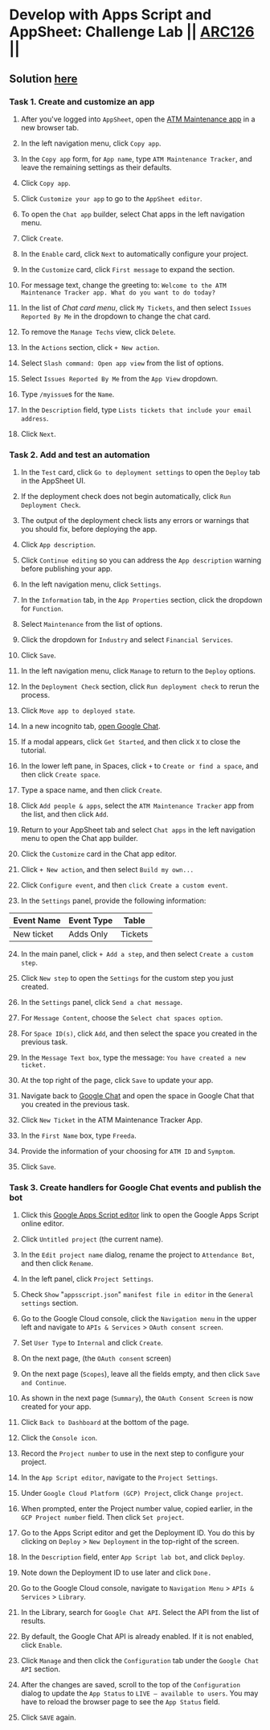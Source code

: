 # Develop with Apps Script and AppSheet: Challenge Lab || [ARC126](https://www.cloudskillsboost.google/focuses/66584?parent=catalog) ||

## Solution [here]()

### Task 1. Create and customize an app

1. After you've logged into `AppSheet`, open the [ATM Maintenance app](https://www.appsheet.com/template/AppDef?appName=ATMMaintenance-925818016) in a new browser tab.

2. In the left navigation menu, click `Copy app`.

3. In the `Copy app` form, for `App name`, type `ATM Maintenance Tracker`, and leave the remaining settings as their defaults.

4. Click `Copy app`.

5. Click `Customize your app` to go to the `AppSheet editor`.

6. To open the `Chat app` builder, select Chat apps in the left navigation menu.

7. Click `Create`.

8. In the `Enable` card, click `Next` to automatically configure your project.

9. In the `Customize` card, click `First message` to expand the section.

10. For message text, change the greeting to: `Welcome to the ATM Maintenance Tracker app. What do you want to do today?`

11. In the list of *Chat card menu*, click `My Tickets`, and then select `Issues Reported By Me` in the dropdown to change the chat card.

12. To remove the `Manage Techs` view, click `Delete`.

13. In the `Actions` section, click `+ New action`.

14. Select `Slash command: Open app view` from the list of options.

15. Select `Issues Reported By Me` from the `App View` dropdown.

16. Type `/myissue`s for the `Name`.

17. In the `Description` field, type `Lists tickets that include your email address`.

18. Click `Next`.

### Task 2. Add and test an automation

1. In the `Test` card, click `Go to deployment settings` to open the `Deploy` tab in the AppSheet UI.

2. If the deployment check does not begin automatically, click `Run Deployment Check`.

3. The output of the deployment check lists any errors or warnings that you should fix, before deploying the app.

4. Click `App description`.

5. Click `Continue editing` so you can address the `App description` warning before publishing your app.

6. In the left navigation menu, click `Settings`.

7. In the `Information` tab, in the `App Properties` section, click the dropdown for `Function`.

8. Select `Maintenance` from the list of options.

9. Click the dropdown for `Industry` and select `Financial Services`.

10. Click `Save`.

11. In the left navigation menu, click `Manage` to return to the `Deploy` options.

12. In the `Deployment Check` section, click `Run deployment check` to rerun the process.

13. Click `Move app to deployed state`.

14. In a new incognito tab, [open Google Chat](https://chat.google.com/).

15. If a modal appears, click `Get Started`, and then click `X` to close the tutorial.

16. In the lower left pane, in Spaces, click `+` to `Create or find a space`, and then click `Create space`.

17. Type a space name, and then click `Create`.

18. Click `Add people & apps`, select the `ATM Maintenance Tracker` app from the list, and then click `Add`.

19. Return to your AppSheet tab and select `Chat apps` in the left navigation menu to open the Chat app builder.

20. Click the `Customize` card in the Chat app editor.

21. Click `+ New action`, and then select `Build my own...`

22. Click `Configure event`, and then `click Create a custom event`.

23. In the `Settings` panel, provide the following information:

Event Name  | Event Type | Table
----------- | ---------- | ----------
New ticket  | Adds Only  | Tickets

24. In the main panel, click `+ Add a step`, and then select `Create a custom step`.

25. Click `New step` to open the `Settings` for the custom step you just created.

26. In the `Settings` panel, click `Send a chat message`.

27. For `Message Content`, choose the `Select chat spaces option`.

28. For `Space ID(s)`, click `Add`, and then select the space you created in the previous task.

29. In the `Message Text box`, type the message: `You have created a new ticket.`

30. At the top right of the page, click `Save` to update your app.

31. Navigate back to [Google Chat](https://chat.google.com/) and open the space in Google Chat that you created in the previous task.

32. Click `New Ticket` in the ATM Maintenance Tracker App.

33. In the `First Name` box, type `Freeda`.

34. Provide the information of your choosing for `ATM ID` and `Symptom`.

35. Click `Save`.


### Task 3. Create handlers for Google Chat events and publish the bot

1. Click this [Google Apps Script editor](https://script.google.com/create) link to open the Google Apps Script online editor.

2. Click `Untitled project` (the current name).

3. In the `Edit project name` dialog, rename the project to `Attendance Bot`, and then click `Rename`.

4. In the left panel, click `Project Settings`.

5. Check `Show` "`appsscript.json`" `manifest file in editor` in the `General settings` section.

6. Go to the Google Cloud console, click the `Navigation menu` in the upper left and navigate to `APIs & Services` > `OAuth consent screen`.

7. Set `User Type` to `Internal` and click `Create`.

8. On the next page, (the `OAuth consent` screen)

9. On the next page (`Scopes`), leave all the fields empty, and then click `Save and Continue`.

10. As shown in the next page (`Summary`), the `OAuth Consent Screen` is now created for your app.

11. Click `Back to Dashboard` at the bottom of the page.
 
12. Click the `Console icon`.

13. Record the `Project number` to use in the next step to configure your project.

14. In the `App Script editor`, navigate to the `Project Settings`.

15. Under `Google Cloud Platform (GCP) Project`, click `Change project`.

16. When prompted, enter the Project number value, copied earlier, in the `GCP Project number` field. Then click `Set project`.

17. Go to the Apps Script editor and get the Deployment ID. You do this by clicking on `Deploy` > `New Deployment` in the top-right of the screen.

18. In the `Description` field, enter `App Script lab bot`, and click `Deploy`.

19. Note down the Deployment ID to use later and click `Done.`

20. Go to the Google Cloud console, navigate to `Navigation Menu` > `APIs & Services` > `Library`.

21. In the Library, search for `Google Chat API`. Select the API from the list of results.

22. By default, the Google Chat API is already enabled. If it is not enabled, click `Enable`.

23. Click `Manage` and then click the `Configuration` tab under the `Google Chat API` section.

24. After the changes are saved, scroll to the top of the `Configuration` dialog to update the `App Status` to `LIVE – available to users`. You may have to reload the browser page to see the `App Status` field.

25. Click `SAVE` again.
